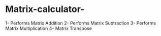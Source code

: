 # Matrix-calculator-

1- Performs Matrix Addition
2- Performs Matrix Subtraction
3- Performs Matrix Multiplication
4- Matrix Transpose
